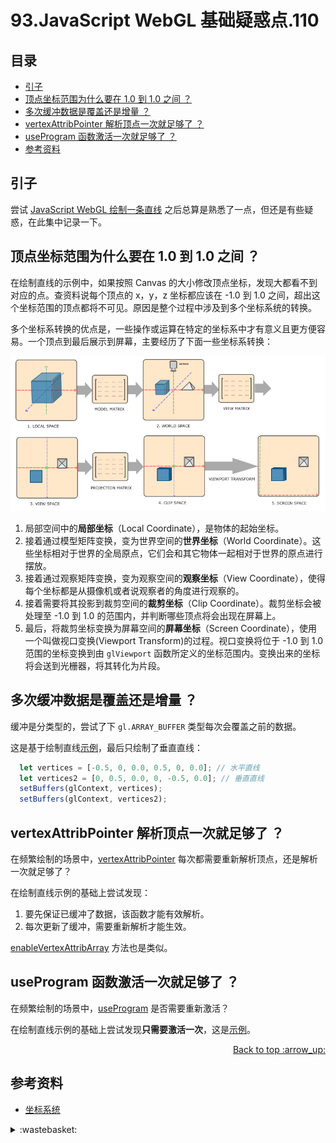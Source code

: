 # 93.JavaScript WebGL 基础疑惑点.110
## <a name="index"></a> 目录
- [引子](#start)
- [顶点坐标范围为什么要在 1.0 到 1.0 之间 ？](#ques1)
- [多次缓冲数据是覆盖还是增量 ？](#ques2)
- [vertexAttribPointer 解析顶点一次就足够了 ？](#ques3)
- [useProgram 函数激活一次就足够了 ？](#ques4)
- [参考资料](#reference)

## <a name="start"></a> 引子
尝试 [JavaScript WebGL 绘制一条直线][url-pre] 之后总算是熟悉了一点，但还是有些疑惑，在此集中记录一下。

## <a name="ques1"></a> 顶点坐标范围为什么要在 1.0 到 1.0 之间 ？
在绘制直线的示例中，如果按照 Canvas 的大小修改顶点坐标，发现大都看不到对应的点。查资料说每个顶点的 x，y，z 坐标都应该在 -1.0 到 1.0 之间，超出这个坐标范围的顶点都将不可见。原因是整个过程中涉及到多个坐标系统的转换。

多个坐标系转换的优点是，一些操作或运算在特定的坐标系中才有意义且更方便容易。一个顶点到最后展示到屏幕，主要经历了下面一些坐标系转换：

![93-coordinate][url-local-1]

1. 局部空间中的**局部坐标**（Local Coordinate），是物体的起始坐标。
2. 接着通过模型矩阵变换，变为世界空间的**世界坐标**（World Coordinate）。这些坐标相对于世界的全局原点，它们会和其它物体一起相对于世界的原点进行摆放。
3. 接着通过观察矩阵变换，变为观察空间的**观察坐标**（View Coordinate），使得每个坐标都是从摄像机或者说观察者的角度进行观察的。
4. 接着需要将其投影到裁剪空间的**裁剪坐标**（Clip Coordinate）。裁剪坐标会被处理至 -1.0 到 1.0 的范围内，并判断哪些顶点将会出现在屏幕上。
5. 最后，将裁剪坐标变换为屏幕空间的**屏幕坐标**（Screen Coordinate），使用一个叫做视口变换(Viewport Transform)的过程。视口变换将位于 -1.0 到 1.0 范围的坐标变换到由 `glViewport` 函数所定义的坐标范围内。变换出来的坐标将会送到光栅器，将其转化为片段。

## <a name="ques2"></a> 多次缓冲数据是覆盖还是增量 ？
缓冲是分类型的，尝试了下 `gl.ARRAY_BUFFER` 类型每次会覆盖之前的数据。

这是基于绘制直线[示例][url-5]，最后只绘制了垂直直线：
```js
  let vertices = [-0.5, 0, 0.0, 0.5, 0, 0.0]; // 水平直线
  let vertices2 = [0, 0.5, 0.0, 0, -0.5, 0.0]; // 垂直直线
  setBuffers(glContext, vertices);
  setBuffers(glContext, vertices2);
```

## <a name="ques3"></a> vertexAttribPointer 解析顶点一次就足够了 ？
在频繁绘制的场景中，[vertexAttribPointer][url-2] 每次都需要重新解析顶点，还是解析一次就足够了？

在绘制直线示例的基础上尝试发现：
1. 要先保证已缓冲了数据，该函数才能有效解析。
2. 每次更新了缓冲，需要重新解析才能生效。

[enableVertexAttribArray][url-3] 方法也是类似。
## <a name="ques4"></a> useProgram 函数激活一次就足够了 ？
在频繁绘制的场景中，[useProgram][url-7] 是否需要重新激活？

在绘制直线示例的基础上尝试发现**只需要激活一次**，这是[示例][url-6]。

<div align="right"><a href="#index">Back to top :arrow_up:</a></div>


## <a name="reference"></a> 参考资料
- [坐标系统][url-4]

[url-pre]:https://github.com/XXHolic/segment/issues/109
[url-1]:https://developer.mozilla.org/en-US/docs/Web/API/WebGLRenderingContext/bufferSubData
[url-2]:https://developer.mozilla.org/en-US/docs/Web/API/WebGLRenderingContext/vertexAttribPointer
[url-3]:https://developer.mozilla.org/en-US/docs/Web/API/WebGLRenderingContext/enableVertexAttribArray
[url-4]:https://learnopengl-cn.github.io/01%20Getting%20started/08%20Coordinate%20Systems/
[url-5]:https://xxholic.github.io/lab/segment/93/buffer.html
[url-6]:https://xxholic.github.io/lab/segment/93/use-program.html
[url-7]:https://developer.mozilla.org/en-US/docs/Web/API/WebGLRenderingContext/useProgram

[url-local-1]:../images/93/1.png

<details>
<summary>:wastebasket:</summary>

最近看了芥川龙之介的小说《河童》，里面构建的河童世界真是让我涨了见识。下面是一些摘录。

> 河童分娩也跟我们人类一样，要请医生和产婆帮忙。但临产的时候，做父亲的就像打电话似的对着做母亲的下身大声问到：“你好好考虑一下愿不愿意生到这个世界上来，再回答我。”

> 募集遗传义勇队——，健全的雌雄河童们，为了消灭恶性遗传，去和不健全的雌雄河童结婚吧！

在河童的世界里有一个《职工屠宰法》，被解雇的河童职工会被宰掉，把肉做成各种食物。这样可以保持市场肉价平稳以及解除饿死的境况。

</details>

